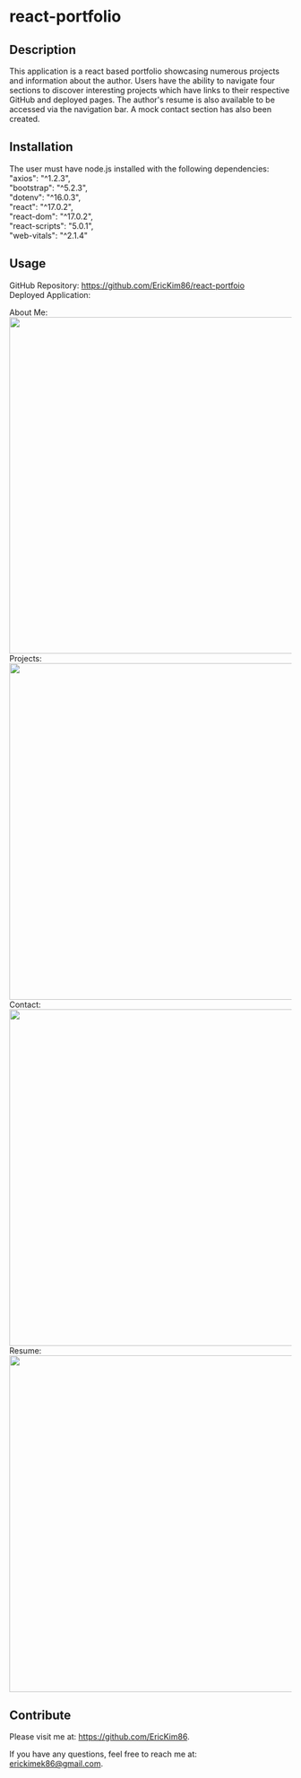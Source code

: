 # react-portfolio

  ## Description
 This application is a react based portfolio showcasing numerous projects and information about the author.  Users have the ability to navigate four sections to discover interesting projects which have links to their respective GitHub and deployed pages.  The author's resume is also available to be accessed via the navigation bar.  A mock contact section has also been created.

  ## Installation<br/>
  The user must have node.js installed with the following dependencies: <br/>
    "axios": "^1.2.3",<br/>
    "bootstrap": "^5.2.3",<br/>
    "dotenv": "^16.0.3",<br/>
    "react": "^17.0.2",<br/>
    "react-dom": "^17.0.2",<br/>
    "react-scripts": "5.0.1",<br/>
    "web-vitals": "^2.1.4"<br/>

  ## Usage
  GitHub Repository: https://github.com/EricKim86/react-portfoio <br/>
  Deployed Application:<br/>

  About Me:<br/>
  <img src="https://github.com/EricKim86/react-portfolio/blob/main/Assets/example1.png?raw=true" width="600"/><br/>
  Projects:<br/>
  <img src="https://github.com/EricKim86/react-portfolio/blob/main/Assets/example4.png?raw=true" width="600"/><br/>
  Contact:<br/>
  <img src="https://github.com/EricKim86/react-portfolio/blob/main/Assets/example2.png?raw=true" width="600"/><br/>
  Resume:<br/>
  <img src="https://github.com/EricKim86/react-portfolio/blob/main/Assets/example3.png?raw=true" width="600"/><br/>


  ## Contribute
  Please visit me at: https://github.com/EricKim86. 

  If you have any questions, feel free to reach me at: erickimek86@gmail.com.

